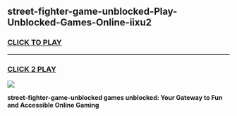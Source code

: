 
## street-fighter-game-unblocked-Play-Unblocked-Games-Online-iixu2
<h3>
<a href="https://premium76.site?title=street-fighter-game-unblocked&ref=24A">CLICK TO PLAY</a></h3>
<hr>

<h3>
<a href="https://premium76.site?title=street-fighter-game-unblocked&ref=24A">CLICK 2 PLAY</a>
  
</h3>

<a href="https://premium76.site?title=street-fighter-game-unblocked&ref=24A"><img src="https://clearcache.store/games.png"></a>


**street-fighter-game-unblocked games unblocked: Your Gateway to Fun and Accessible Online Gaming**
